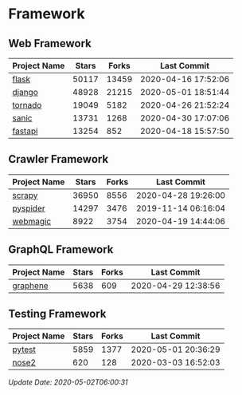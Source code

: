 # Framework

## Web Framework

| Project Name | Stars | Forks | Last Commit |
| ------------ | ----- | ----- | ----------- |
| [flask](https://github.com/pallets/flask) | 50117 | 13459 | 2020-04-16 17:52:06 |
| [django](https://github.com/django/django) | 48928 | 21215 | 2020-05-01 18:51:44 |
| [tornado](https://github.com/tornadoweb/tornado) | 19049 | 5182 | 2020-04-26 21:52:24 |
| [sanic](https://github.com/huge-success/sanic) | 13731 | 1268 | 2020-04-30 17:07:06 |
| [fastapi](https://github.com/tiangolo/fastapi) | 13254 | 852 | 2020-04-18 15:57:50 |

## Crawler Framework

| Project Name | Stars | Forks | Last Commit |
| ------------ | ----- | ----- | ----------- |
| [scrapy](https://github.com/scrapy/scrapy) | 36950 | 8556 | 2020-04-28 19:26:00 |
| [pyspider](https://github.com/binux/pyspider) | 14297 | 3476 | 2019-11-14 06:16:04 |
| [webmagic](https://github.com/code4craft/webmagic) | 8922 | 3754 | 2020-04-19 14:44:06 |

## GraphQL Framework

| Project Name | Stars | Forks | Last Commit |
| ------------ | ----- | ----- | ----------- |
| [graphene](https://github.com/graphql-python/graphene) | 5638 | 609 | 2020-04-29 12:38:56 |

## Testing Framework

| Project Name | Stars | Forks | Last Commit |
| ------------ | ----- | ----- | ----------- |
| [pytest](https://github.com/pytest-dev/pytest) | 5859 | 1377 | 2020-05-01 20:36:29 |
| [nose2](https://github.com/nose-devs/nose2) | 620 | 128 | 2020-03-03 16:52:03 |

*Update Date: 2020-05-02T06:00:31*